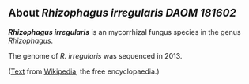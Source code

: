 About *Rhizophagus irregularis DAOM 181602* 
-------------------------------------------



***Rhizophagus irregularis*** is an mycorrhizal fungus species in the
genus *Rhizophagus*.

The genome of *R. irregularis* was sequenced in 2013.

([Text](http://en.wikipedia.org/wiki/Rhizophagus_irregularis) from
[Wikipedia](http://en.wikipedia.org/), the free encyclopaedia.)

